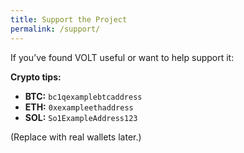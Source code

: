```yaml
---
title: Support the Project
permalink: /support/
---
```


If you’ve found VOLT useful or want to help support it:

**Crypto tips:**

- **BTC:** `bc1qexamplebtcaddress`
- **ETH:** `0xexampleethaddress`
- **SOL:** `So1ExampleAddress123`

(Replace with real wallets later.)
